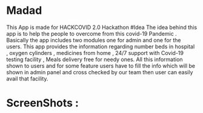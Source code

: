 # Madad
This App is made for HACKCOVID 2.0 Hackathon 
#Idea
The idea behind this app is to help the people to overcome from this covid-19 Pandemic . Basically the app includes two modules one for admin and one for the users.
This app provides the information regarding number beds in hospital , oxygen cylinders , medicines from home , 24/7 support with Covid-19 testing facility , Meals delivery free for needy ones.
All this information shown to users and for some feature users have to fill the info which will be shown in admin panel and cross checked by our team then user can easily avail that facility.

# ScreenShots :

